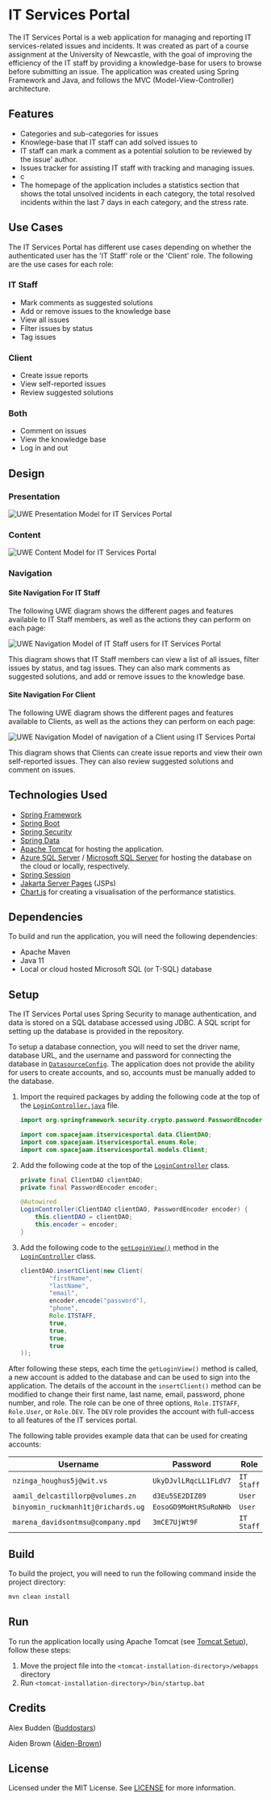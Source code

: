 # IT Services Portal

The IT Services Portal is a web application for managing and reporting IT services-related issues and incidents. It was created as part of a course assignment at the University of Newcastle, with the goal of improving the efficiency of the IT staff by providing a knowledge-base for users to browse before submitting an issue. The application was created using Spring Framework and Java, and follows the MVC (Model-View-Controller) architecture.

## Features

* Categories and sub-categories for issues
* Knowlege-base that IT staff can add solved issues to
* IT staff can mark a comment as a potential solution to be reviewed by the issue' author.
* Issues tracker for assisting IT staff with tracking and managing issues.
* c
* The homepage of the application includes a statistics section that shows the total unsolved incidents in each category, the total resolved incidents within the last 7 days in each category, and the stress rate.

## Use Cases

The IT Services Portal has different use cases depending on whether the authenticated user has the 'IT Staff' role or the 'Client' role. The following are the use cases for each role:

### IT Staff

* Mark comments as suggested solutions
* Add or remove issues to the knowledge base
* View all issues
* Filter issues by status
* Tag issues

### Client

* Create issue reports
* View self-reported issues
* Review suggested solutions

### Both

* Comment on issues
* View the knowledge base
* Log in and out

## Design

### Presentation

![UWE Presentation Model for IT Services Portal](./images/UWE-Presentation-Diagram.jpeg)

### Content

![UWE Content Model for IT Services Portal](./images/Content.jpg)

### Navigation

#### Site Navigation For IT Staff

The following UWE diagram shows the different pages and features available to IT Staff members, as well as the actions they can perform on each page:

![UWE Navigation Model of IT Staff users for IT Services Portal](./images/Navigation_ITStaff.jpg)

This diagram shows that IT Staff members can view a list of all issues, filter issues by status, and tag issues. They can also mark comments as suggested solutions, and add or remove issues to the knowledge base.

#### Site Navigation For Client

The following UWE diagram shows the different pages and features available to Clients, as well as the actions they can perform on each page:

![UWE Navigation Model of navigation of a Client using IT Services Portal](./images/Navigation_Client.jpg)

This diagram shows that Clients can create issue reports and view their own self-reported issues. They can also review suggested solutions and comment on issues.

## Technologies Used

* [Spring Framework](https://spring.io/projects/spring-framework)
* [Spring Boot](https://spring.io/projects/spring-boot)
* [Spring Security](https://spring.io/projects/spring-security)
* [Spring Data](https://spring.io/projects/spring-data)
* [Apache Tomcat](https://tomcat.apache.org/) for hosting the application.
* [Azure SQL Server](https://azure.microsoft.com/en-au/services/sql-database/campaign/) / [Microsoft SQL Server](https://www.microsoft.com/en-au/sql-server/sql-server-2019) for hosting the database on the cloud or locally, respectively.
* [Spring Session](https://spring.io/projects/spring-session)
* [Jakarta Server Pages](https://projects.eclipse.org/projects/ee4j.jsp) (JSPs)
* [Chart.js](https://www.chartjs.org/) for creating a visualisation of the performance statistics.

## Dependencies

To build and run the application, you will need the following dependencies:

* Apache Maven
* Java 11
* Local or cloud hosted Microsoft SQL (or T-SQL) database

## Setup

The IT Services Portal uses Spring Security to manage authentication, and data is stored on a SQL database accessed using JDBC. A SQL script for setting up the database is provided in the repository.

To setup a database connection, you will need to set the driver name, database URL, and the username and password for connecting the database in [`DatasourceConfig`](./src/main/java/com/spacejaam/itservicesportal/configs/DatasourceConfig.java). The application does not provide the ability for users to create accounts, and so, accounts must be manually added to the database.

1. Import the required packages by adding the following code at the top of the [`LoginController.java`](./src/main/java/com/spacejaam/itservicesportal/controller/LoginController.java) file.

    ```java
    import org.springframework.security.crypto.password.PasswordEncoder;

    import com.spacejaam.itservicesportal.data.ClientDAO;
    import com.spacejaam.itservicesportal.enums.Role;
    import com.spacejaam.itservicesportal.models.Client;
    ```

2. Add the following code at the top of the [`LoginController`](./src/main/java/com/spacejaam/itservicesportal/controller/LoginController.java#L9) class.

    ```java
    private final ClientDAO clientDAO;
    private final PasswordEncoder encoder;

    @Autowired
    LoginController(ClientDAO clientDAO, PasswordEncoder encoder) {
        this.clientDAO = clientDAO;
        this.encoder = encoder;
    }
    ```

3. Add the following code to the [`getLoginView()`](./src/main/java/com/spacejaam/itservicesportal/controllers/LoginController.java#L12) method in the [`LoginController`](./src/main/java/com/spacejaam/itservicesportal/controller/LoginController.java#L9) class.

    ```java
    clientDAO.insertClient(new Client(
            "firstName",
            "lastName",
            "email",
            encoder.encode("password"),
            "phone",
            Role.ITSTAFF,
            true,
            true,
            true,
            true
    ));
    ```

After following these steps, each time the `getLoginView()` method is called, a new account is added to the database and can be used to sign into the application. The details of the account in the `insertClient()` method can be modified to change their first name, last name, email, password, phone number, and role. The role can be one of three options, `Role.ITSTAFF`, `Role.User`, or `Role.DEV`. The `DEV` role provides the account with full-access to all features of the IT services portal.

The following table provides example data that can be used for creating accounts:

| Username                           | Password              | Role       |
|------------------------------------|-----------------------|------------|
| `nzinga_houghus5j@wit.vs`          | `UkyDJvlLRqcLL1FLdV7` | `IT Staff` |
| `aamil_delcastillorp@volumes.zn`   | `d3Eu5SE2DIZ89`       | `User`     |
| `binyomin_ruckmanh1tj@richards.ug` | `EosoGD9MoHtRSuRoNHb` | `User`     |
| `marena_davidsontmsu@company.mpd`  | `3mCE7UjWt9F`         | `IT Staff` |

## Build

To build the project, you will need to run the following command inside the project directory:

```ps
mvn clean install
```

## Run

To run the application locally using Apache Tomcat (see [Tomcat Setup](https://tomcat.apache.org/tomcat-8.5-doc/setup.html)), follow these steps:

1. Move the project file into the `<tomcat-installation-directory>/webapps` directory
2. Run `<tomcat-installation-directory>/bin/startup.bat`

## Credits

Alex Budden ([Buddostars](https://github.com/Buddostars))

Aiden Brown ([Aiden-Brown](https://github.com/Aiden-Brown))

## License

Licensed under the MIT License. See [LICENSE](./LICENSE) for more information.
